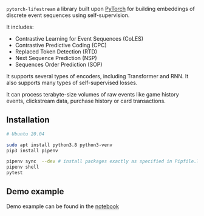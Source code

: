 `pytorch-lifestream` a library built upon [PyTorch](https://pytorch.org/) for building embeddings of discrete event sequences using self-supervision.

It includes:

- Contrastive Learning for Event Sequences (CoLES)
- Contrastive Predictive Coding (CPC)
- Replaced Token Detection (RTD)
- Next Sequence Prediction (NSP)
- Sequences Order Prediction (SOP)

It supports several types of encoders, including Transformer and RNN. It also supports many types of self-supervised losses.

It can process terabyte-size volumes of raw events like game history events, clickstream data, purchase history or card transactions.

## Installation

```sh
# Ubuntu 20.04

sudo apt install python3.8 python3-venv
pip3 install pipenv

pipenv sync  --dev # install packages exactly as specified in Pipfile.lock
pipenv shell
pytest

```
## Demo example

Demo example can be found in the [notebook](demo/example.ipynb)

